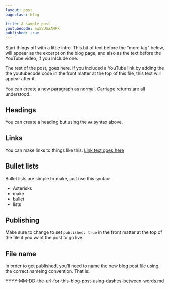 ```yaml
---
layout: post
pageclass: blog

title: A sample post
youtubecode: ew5VUSaAMPk
published: true
---
```


Start things off with a little intro. This bit of text before the "more tag" below, will appear as the excerpt on the blog page, and also as the text before the YouTube video, if you inlclude one.

<!--more-->

The rest of the post, goes here. If you included a YouTube link by adding the the youtubecode code in the front matter at the top of this file, this text will appear after it.

You can create a new paragraph as normal. Carriage returns are all understood.


## Headings

You can create a heading but using the `##` syntax above.


## Links

You can make links to things like this: [Link text goes here](URL-GOES-HERE)


## Bullet lists

Bullet lists are simple to make, just use this syntax:

* Asterisks
* make
* bullet
* lists


## Publishing

Make sure to change to set `published: true` in the front matter at the top of the file if you want the post to go live.


## File name

In order to get published, you'll need to name the new blog post file using the correct nameing convention. That is:

YYYY-MM-DD-the-url-for-this-blog-post-using-dashes-between-words.md
